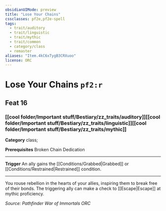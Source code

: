 ```yaml
---
obsidianUIMode: preview
title: "Lose Your Chains"
cssclasses: pf2e,pf2e-spell
tags:
  - trait/auditory
  - trait/linguistic
  - trait/mythic
  - trait/common
  - category/class
  - remaster
aliases: "Item.4kC6xTygB3CRXuoo"
license: ORC
---
```

# Lose Your Chains `pf2:r`
## Feat 16
### [[cool folder/Important stuff/Bestiary/zz_traits/auditory]][[cool folder/Important stuff/Bestiary/zz_traits/linguistic]][[cool folder/Important stuff/Bestiary/zz_traits/mythic]]

**Category** class; 



**Prerequisites** Broken Chain Dedication
* * *
**Trigger** An ally gains the [[Conditions/Grabbed|Grabbed]] or [[Conditions/Restrained|Restrained]] condition.

* * *

You rouse rebellion in the hearts of your allies, inspiring them to break free of their bonds. The triggering ally can make a check to [[Escape|Escape]] at mythic proficiency.

*Source: Pathfinder War of Immortals*
*ORC*
